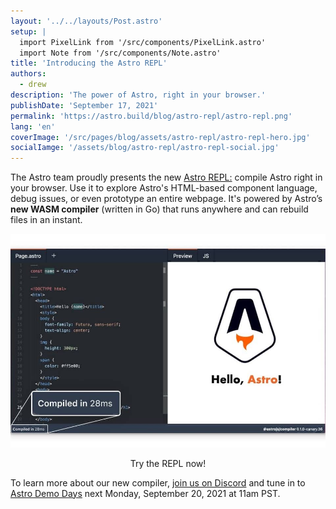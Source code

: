 ```yaml
---
layout: '../../layouts/Post.astro'
setup: |
  import PixelLink from '/src/components/PixelLink.astro'
  import Note from '/src/components/Note.astro'
title: 'Introducing the Astro REPL'
authors: 
  - drew
description: 'The power of Astro, right in your browser.'
publishDate: 'September 17, 2021'
permalink: 'https://astro.build/blog/astro-repl/astro-repl.png'
lang: 'en'
coverImage: '/src/pages/blog/assets/astro-repl/astro-repl-hero.jpg'
socialIamge: '/assets/blog/astro-repl/astro-repl-social.jpg'
---
```

The Astro team proudly presents the new [Astro REPL:](https://astro.build/play) compile Astro right in your browser. Use it to explore Astro's HTML-based component language, debug issues, or even prototype an entire webpage. It's powered by Astro’s **new WASM compiler** (written in Go) that runs anywhere and can rebuild files in an instant.

![astro](/src/pages/blog/assets/astro-repl/astro-repl-screenshot.jpg)

<div style="display: flex; justify-content: center;">
  <PixelLink href="https://astro.build/play">Try the REPL now!</PixelLink>
</div>

<Note>

To learn more about our new compiler, [join us on Discord](https://astro.build/chat) and tune in to [Astro Demo Days](https://www.youtube.com/watch?v=-ExcBJrXOd8) next Monday, September 20, 2021 at 11am PST.

</Note>
